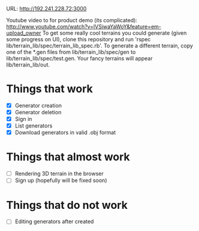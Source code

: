 URL: http://192.241.228.72:3000

Youtube video to for product demo (its complicated): http://www.youtube.com/watch?v=lVSiwaYaWoY&feature=em-upload_owner
To get some really cool terrains you could generate (given some progress on UI), clone this repository and run 'rspec lib/terrain_lib/spec/terrain_lib_spec.rb'. To generate a different terrain, copy one of the *.gen files from lib/terrain_lib/spec/gen to lib/terrain_lib/spec/test.gen. Your fancy terrains will appear lib/terrain_lib/out.

Things that work
================

 - [x] Generator creation
 - [x] Generator deletion
 - [x] Sign in
 - [x] List generators
 - [x] Download generators in valid .obj format

Things that almost work
=======================

 - [ ] Rendering 3D terrain in the browser
 - [ ] Sign up (hopefully will be fixed soon)

Things that do not work
=======================

 - [ ] Editing generators after created
